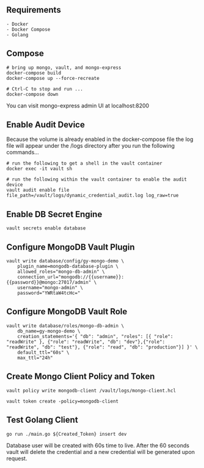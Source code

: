 ## Requirements 
    - Docker
    - Docker Compose
    - Golang

## Compose
```
# bring up mongo, vault, and mongo-express
docker-compose build
docker-compose up --force-recreate

# Ctrl-C to stop and run ...
docker-compose down
```

You can visit mongo-express admin UI at localhost:8200

## Enable Audit Device
Because the volume is already enabled in the docker-compose file the log file will appear under the /logs directory after you run the following commands...
```
# run the following to get a shell in the vault container
docker exec -it vault sh

# run the following within the vault container to enable the audit device
vault audit enable file file_path=/vault/logs/dynamic_credential_audit.log log_raw=true
```

## Enable DB Secret Engine
```
vault secrets enable database

```

## Configure MongoDB Vault Plugin
```
vault write database/config/gy-mongo-demo \
    plugin_name=mongodb-database-plugin \
    allowed_roles="mongo-db-admin" \
    connection_url="mongodb://{{username}}:{{password}}@mongo:27017/admin" \
    username="mongo-admin" \
    password="YWRtaW4tcHc="
```

## Configure MongoDB Vault Role
```
vault write database/roles/mongo-db-admin \
    db_name=gy-mongo-demo \
    creation_statements='{ "db": "admin", "roles": [{ "role": "readWrite" }, {"role": "readWrite", "db": "dev"},{"role": "readWrite", "db": "test"}, {"role": "read", "db": "production"}] }' \
    default_ttl="60s" \
    max_ttl="24h"
```

## Create Mongo Client Policy and Token
```
vault policy write mongodb-client /vault/logs/mongo-client.hcl

vault token create -policy=mongodb-client
```


## Test Golang Client
```
go run ./main.go ${Created_Token} insert dev
```

Database user will be created with 60s time to live. After the 60 seconds vault will delete the credential and a new credential will be generated upon request. 

